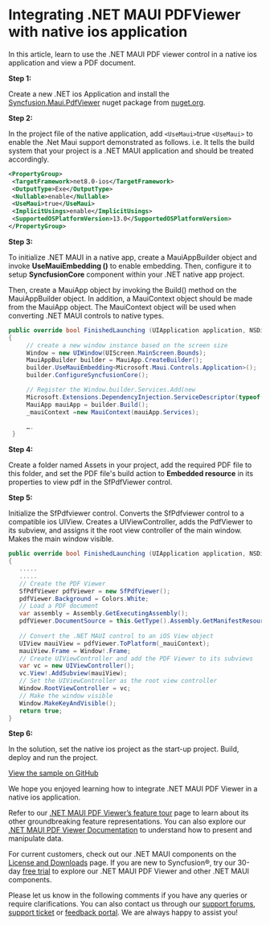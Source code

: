 # Integrating .NET MAUI PDFViewer with native ios application
In this article, learn to use the .NET MAUI PDF viewer control in a native ios application and view a PDF document.

**Step 1:**

Create a new .NET ios Application and install the [Syncfusion.Maui.PdfViewer](https://www.nuget.org/packages/Syncfusion.Maui.PdfViewer) nuget package from [nuget.org](https://www.nuget.org/).

**Step 2:**

In the project file of the native application, add `<UseMaui>`true  `<UseMaui>` to enable the .Net Maui support demonstrated as follows. i.e. It tells the build system that your project is a .NET MAUI application and should be treated accordingly.
 
 ```xml
<PropertyGroup>
  <TargetFramework>net8.0-ios</TargetFramework>
  <OutputType>Exe</OutputType>
  <Nullable>enable</Nullable>
  <UseMaui>true</UseMaui>
  <ImplicitUsings>enable</ImplicitUsings>
  <SupportedOSPlatformVersion>13.0</SupportedOSPlatformVersion>
</PropertyGroup> 
 ```

**Step 3:**

To initialize .NET MAUI in a native app, create a MauiAppBuilder object and invoke **UseMauiEmbedding ()** to enable embedding. Then, configure it to setup **SyncfusionCore** component within your .NET native app project.

Then, create a MauiApp object by invoking the Build() method on the MauiAppBuilder object. In addition, a MauiContext object should be made from the MauiApp object. The MauiContext object will be used when converting .NET MAUI controls to native types.
 
 ```csharp
public override bool FinishedLaunching (UIApplication application, NSDictionary launchOptions)
 {
      // create a new window instance based on the screen size
      Window = new UIWindow(UIScreen.MainScreen.Bounds);
      MauiAppBuilder builder = MauiApp.CreateBuilder();
      builder.UseMauiEmbedding<Microsoft.Maui.Controls.Application>();
      builder.ConfigureSyncfusionCore();

      // Register the Window.builder.Services.Add(new 
      Microsoft.Extensions.DependencyInjection.ServiceDescriptor(typeof(UIWindow), Window));
      MauiApp mauiApp = builder.Build();
      _mauiContext =new MauiContext(mauiApp.Services);

      ….
  } 
 ```

**Step 4:**

Create a folder named Assets in your project, add the required PDF file to this folder, and set the PDF file's build action to **Embedded resource** in its properties to view pdf in the SfPdfViewer control.

**Step 5:**

Initialize the SfPdfviewer control. Converts the SfPdfviewer control to a compatible ios UIView. Creates a UIViewController, adds the PdfViewer to its subview, and assigns it the root view controller of the main window. Makes the main window visible.

 
 ```csharp
public override bool FinishedLaunching (UIApplication application, NSDictionary launchOptions)
{
    .....
    .....
    // Create the PDF Viewer
    SfPdfViewer pdfViewer = new SfPdfViewer();
    pdfViewer.Background = Colors.White;
    // Load a PDF document
    var assembly = Assembly.GetExecutingAssembly();
    pdfViewer.DocumentSource = this.GetType().Assembly.GetManifestResourceStream("PDFViewerNativeEmbeddingiOS.pdfSuc_1.pdf");
    
    // Convert the .NET MAUI control to an iOS View object
    UIView mauiView = pdfViewer.ToPlatform(_mauiContext); 
    mauiView.Frame = Window!.Frame;
    // Create UIViewController and add the PDF Viewer to its subviews
    var vc = new UIViewController();
    vc.View!.AddSubview(mauiView);
    // Set the UIViewController as the root view controller
    Window.RootViewController = vc;
    // Make the window visible
    Window.MakeKeyAndVisible();
    return true;
} 
 ```

**Step 6:**

In the solution, set the native ios project as the start-up project. Build, deploy and run the project.

[View the sample on GitHub](https://github.com/SyncfusionExamples/Integrating-.NET-MAUI-PDF-viewer-with-native-iOS-application)

We hope you enjoyed learning how to integrate .NET MAUI PDF Viewer in a native ios application.

Refer to our [.NET MAUI PDF Viewer’s feature tour](https://www.syncfusion.com/maui-controls/maui-pdf-viewer) page to learn about its other groundbreaking feature representations. You can also explore our [.NET MAUI PDF Viewer Documentation](https://help.syncfusion.com/maui/pdf-viewer/getting-started) to understand how to present and manipulate data.

For current customers, check out our .NET MAUI components on the [License and Downloads](https://www.syncfusion.com/sales/teamlicense) page. If you are new to Syncfusion&reg;, try our 30-day [free trial](https://www.syncfusion.com/downloads/maui) to explore our .NET MAUI PDF Viewer and other .NET MAUI components.

Please let us know in the following comments if you have any queries or require clarifications. You can also contact us through our [support forums](https://www.syncfusion.com/downloads/maui), [support ticket](https://support.syncfusion.com/create) or [feedback portal](https://www.syncfusion.com/feedback/maui). We are always happy to assist you!
